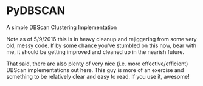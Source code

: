 # PyDBSCAN
A simple DBScan Clustering Implementation

Note as of 5/9/2016 this is in heavy cleanup and rejiggering from some very old, messy code. If by some
chance you've stumbled on this now, bear with me, it should be getting improved and cleaned up in the nearish future.

That said, there are also plenty of very nice (i.e. more effective/efficient) DBScan implementations out here. This guy
is more of an exercise and something to be relatively clear and easy to read. If you use it, awesome!